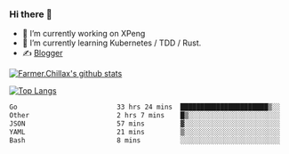 ### Hi there 👋

- 🔭 I’m currently working on XPeng
- 🌱 I’m currently learning Kubernetes / TDD / Rust.
- ✍️ [Blogger](https://blog.farmer233.top)
<!-- - 🤔 [My Gitee](https://gitee.com/Farmer-chong) -->


[![Farmer.Chillax's github stats](https://github-readme-stats.vercel.app/api?username=FarmerChillax)](https://github.com/anuraghazra/github-readme-stats)

[![Top Langs](https://github-readme-stats.vercel.app/api/top-langs/?username=FarmerChillax&layout=compact&hide=html,css,javascript)](https://github.com/anuraghazra/github-readme-stats)


<a href="https://wakatime.com/@Farmer"> </a>
          <!--START_SECTION:waka-->

```txt
Go                         33 hrs 24 mins  ██████████████████████▒░░   89.74 %
Other                      2 hrs 7 mins    █▒░░░░░░░░░░░░░░░░░░░░░░░   05.70 %
JSON                       57 mins         ▓░░░░░░░░░░░░░░░░░░░░░░░░   02.56 %
YAML                       21 mins         ▒░░░░░░░░░░░░░░░░░░░░░░░░   00.98 %
Bash                       8 mins          ░░░░░░░░░░░░░░░░░░░░░░░░░   00.40 %
```

<!--END_SECTION:waka-->



<!--
**Farmer-chong/Farmer-chong** is a ✨ _special_ ✨ repository because its `README.md` (this file) appears on your GitHub profile.

Here are some ideas to get you started:

- 🔭 I’m currently working on ...
- 🌱 I’m currently learning ...
- 👯 I’m looking to collaborate on ...
- 🤔 I’m looking for help with ...
- 💬 Ask me about ...
- 📫 How to reach me: ...
- 😄 Pronouns: ...
- ⚡ Fun fact: ...
-->
